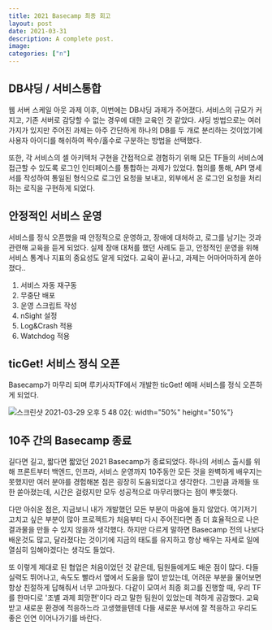 ```yaml
---
title: 2021 Basecamp 최종 회고
layout: post
date: 2021-03-31
description: A complete post.
image: 
categories: ["n"]
---
```




## DB샤딩 / 서비스통합



웹 서버 스케일 아웃 과제 이후, 이번에는 DB샤딩 과제가 주어졌다. 서비스의 규모가 커지고, 기존 서버로 감당할 수 없는 경우에 대한 교육인 것 같았다. 샤딩 방법으로는 여러가지가 있지만 주어진 과제는 아주 간단하게 하나의 DB를 두 개로 분리하는 것이었기에 사용자 아이디를 해쉬하여 짝수/홀수로 구분하는 방법을 선택했다. 



또한, 각 서비스의 셀 아키텍처 구현을 간접적으로 경험하기 위해 모든 TF들의 서비스에 접근할 수 있도록 로그인 인터페이스를 통합하는 과제가 있었다. 협의를 통해, API 명세서를 작성하여 통일된 형식으로 로그인 요청을 보내고, 외부에서 온 로그인 요청을 처리하는 로직을 구현하게 되었다.



## 안정적인 서비스 운영



서비스를 정식 오픈했을 때 안정적으로 운영하고, 장애에 대처하고, 로그를 남기는 것과 관련해 교육을 듣게 되었다. 실제 장애 대처를 했던 사례도 듣고, 안정적인 운영을 위해 서비스 통계나 지표의 중요성도 알게 되었다. 교육이 끝나고, 과제는 어마어마하게 쏟아졌다..

1. 서비스 자동 재구동
2. 무중단 배포
3. 운영 스크립트 작성
4. nSight 설정
5. Log&Crash 적용
6. Watchdog 적용





## ticGet! 서비스 정식 오픈



Basecamp가 마무리 되며 루키사자TF에서 개발한 ticGet! 예매 서비스를 정식 오픈하게 되었다.

![스크린샷 2021-03-29 오후 5 48 02](https://user-images.githubusercontent.com/37218734/112811400-00193900-90b7-11eb-8822-721bc6ac78de.png){: width="50%" height="50%"}

## 10주 간의 Basecamp 종료



길다면 길고, 짧다면 짧았던 2021 Basecamp가 종료되었다. 하나의 서비스 출시를 위해 프론트부터 백엔드, 인프라, 서비스 운영까지 10주동안 모든 것을 완벽하게 배우지는 못했지만 여러 분야를 경험해본 점은 굉장히 도움되었다고 생각한다. 그만큼 과제들 또한 쏟아졌는데, 시간은 걸렸지만 모두 성공적으로 마무리했다는 점이 뿌듯했다.



다만 아쉬운 점은, 지금보니 내가 개발했던 모든 부분이 마음에 들지 않았다. 여기저기 고치고 싶은 부분이 많아 프로젝트가 처음부터 다시 주어진다면 좀 더 효율적으로 나은 결과물을 만들 수 있지 않을까 생각했다. 하지만 다르게 말하면 Basecamp 전의 나보다 배운것도 많고, 달라졌다는 것이기에 지금의 태도를 유지하고 항상 배우는 자세로 일에 열심히 임해야겠다는 생각도 들었다.



또 이렇게 제대로 된 협업은 처음이었던 것 같은데, 팀원들에게도 배운 점이 많다. 다들 실력도 뛰어나고, 속도도 빨라서 옆에서 도움을 많이 받았는데, 어려운 부분을 물어보면 항상 친절하게 답해줘서 너무 고마웠다. 다같이 모여서 최종 회고를 진행할 때, 우리 TF를 한마디로 '조별 과제 희망편'이다 라고 말한 팀원이 있었는데 격하게 공감했다. 교육받고 새로운 환경에 적응하느라 고생했을텐데 다들 새로운 부서에 잘 적응하고 우리도 좋은 인연 이어나가기를 바란다.

